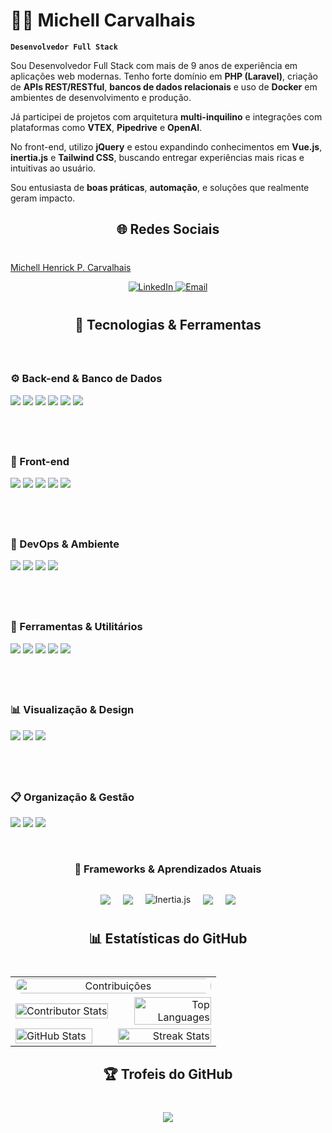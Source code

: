 # 👨‍💻 Michell Carvalhais

**`Desenvolvedor Full Stack`**

Sou Desenvolvedor Full Stack com mais de 9 anos de experiência em aplicações web modernas. Tenho forte domínio em **PHP (Laravel)**, criação de **APIs REST/RESTful**, **bancos de dados relacionais** e uso de **Docker** em ambientes de desenvolvimento e produção.

Já participei de projetos com arquitetura **multi-inquilino** e integrações com plataformas como **VTEX**, **Pipedrive** e **OpenAI**.

No front-end, utilizo **jQuery** e estou expandindo conhecimentos em **Vue.js**, **inertia.js** e **Tailwind CSS**, buscando entregar experiências mais ricas e intuitivas ao usuário.

Sou entusiasta de **boas práticas**, **automação**, e soluções que realmente geram impacto.

<h2 align="center" style="margin-bottom: 40px;">🌐 Redes Sociais</h2>

<div class="badge-base LI-profile-badge" data-locale="pt_BR" data-size="medium" data-theme="dark" data-type="VERTICAL" data-vanity="michell-carvalhais" data-version="v1"><a class="badge-base__link LI-simple-link" href="https://br.linkedin.com/in/michell-carvalhais?trk=profile-badge">Michell Henrick P. Carvalhais</a></div>
              

<p align="center" style="margin-bottom: 40px;">
  <a href="https://www.linkedin.com/in/michell-henrick-p-carvalhais-a3ba92231" target="_blank">
    <img src="https://img.shields.io/badge/LinkedIn-0077B5?style=for-the-badge&logo=linkedin&logoColor=white" alt="LinkedIn"/>
  </a>
  <a href="mailto:michell.rv@gmail.com">
    <img src="https://img.shields.io/badge/Email-D14836?style=for-the-badge&logo=gmail&logoColor=white" alt="Email"/>
  </a>
</p>


<h2 align="center" style="margin-bottom: 40px;">🧠 Tecnologias & Ferramentas</h2>

<div style="display: flex; justify-content: space-between; align-items: flex-start; gap: 40px; flex-wrap: wrap; margin-bottom: 40px;">

  <div style="flex: 1; min-width: 250px;">
    <h3>⚙️ Back-end & Banco de Dados</h3> 
    <p> 
      <img src="https://img.shields.io/badge/PHP-777BB4?style=for-the-badge&logo=php&logoColor=white"/> 
      <img src="https://img.shields.io/badge/Laravel-FF2D20?style=for-the-badge&logo=laravel&logoColor=white"/> 
      <img src="https://img.shields.io/badge/MySQL-4479A1?style=for-the-badge&logo=mysql&logoColor=white"/> 
      <img src="https://img.shields.io/badge/Firebird-E8482F?style=for-the-badge&logo=firebird&logoColor=white"/> 
      <img src="https://img.shields.io/badge/SQL%20Server-CC2927?style=for-the-badge&logo=microsoftsqlserver&logoColor=white"/> 
      <img src="https://img.shields.io/badge/Redis-DC382D?style=for-the-badge&logo=redis&logoColor=white"/> 
    </p> 
  </div>

  <div style="flex: 1; min-width: 250px;">
    <h3>🎨 Front-end</h3> 
    <p> 
      <img src="https://img.shields.io/badge/HTML5-E34F26?style=for-the-badge&logo=html5&logoColor=white"/> 
      <img src="https://img.shields.io/badge/CSS3-1572B6?style=for-the-badge&logo=css3&logoColor=white"/> 
      <img src="https://img.shields.io/badge/Bootstrap-7952B3?style=for-the-badge&logo=bootstrap&logoColor=white"/> 
      <img src="https://img.shields.io/badge/JavaScript-F7DF1E?style=for-the-badge&logo=javascript&logoColor=black"/> 
      <img src="https://img.shields.io/badge/jQuery-0769AD?style=for-the-badge&logo=jquery&logoColor=white"/> 
    </p> 
  </div>
  
</div>

<div style="display: flex; justify-content: space-between; align-items: flex-start; gap: 40px; flex-wrap: wrap; margin-bottom: 40px;">

  <div style="flex: 1; min-width: 250px;">
    <h3>🐳 DevOps & Ambiente</h3> 
    <p> 
      <img src="https://img.shields.io/badge/Docker-2496ED?style=for-the-badge&logo=docker&logoColor=white"/> 
      <img src="https://img.shields.io/badge/Apache-D22128?style=for-the-badge&logo=apache&logoColor=white"/> 
      <img src="https://img.shields.io/badge/Node.js-339933?style=for-the-badge&logo=nodedotjs&logoColor=white"/> 
      <img src="https://img.shields.io/badge/NPM-CB3837?style=for-the-badge&logo=npm&logoColor=white"/> 
    </p>
  </div>

  <div style="flex: 1; min-width: 250px;">
    <h3>🔧 Ferramentas & Utilitários</h3> 
    <p> 
      <img src="https://img.shields.io/badge/Git-F05032?style=for-the-badge&logo=git&logoColor=white"/> 
      <img src="https://img.shields.io/badge/GitHub-181717?style=for-the-badge&logo=github&logoColor=white"/> 
      <img src="https://img.shields.io/badge/Postman-FF6C37?style=for-the-badge&logo=postman&logoColor=white"/> 
      <img src="https://img.shields.io/badge/Swagger-85EA2D?style=for-the-badge&logo=swagger&logoColor=black"/> 
      <img src="https://img.shields.io/badge/PowerShell-5391FE?style=for-the-badge&logo=powershell&logoColor=white"/> 
    </p>  
  </div>
  
</div>

<div style="display: flex; justify-content: space-between; align-items: flex-start; gap: 40px; flex-wrap: wrap; margin-bottom: 40px;">

  <div style="flex: 1; min-width: 250px;">
    <h3>📊 Visualização & Design</h3> 
    <p> 
      <img src="https://img.shields.io/badge/Figma-F24E1E?style=for-the-badge&logo=figma&logoColor=white"/> 
      <img src="https://img.shields.io/badge/Chart.js-FF6384?style=for-the-badge&logo=chartdotjs&logoColor=white"/> 
      <img src="https://img.shields.io/badge/LaTeX-008080?style=for-the-badge&logo=latex&logoColor=white"/> 
    </p> 
  </div>

  <div style="flex: 1; min-width: 250px;">
    <h3>📋 Organização & Gestão</h3> 
    <p>
      <img src="https://img.shields.io/badge/Slack-4A154B?style=for-the-badge&logo=slack&logoColor=white"/> 
      <img src="https://img.shields.io/badge/Notion-000000?style=for-the-badge&logo=notion&logoColor=white"/> 
      <img src="https://img.shields.io/badge/Trello-0052CC?style=for-the-badge&logo=trello&logoColor=white"/>
    </p>
  </div>
  
</div>

<h3 style="text-align: center; margin-bottom: 30px;">🚧 Frameworks & Aprendizados Atuais</h3>
<div style="display: flex; justify-content: center; align-items: center; gap: 20px; flex-wrap: nowrap; margin-bottom: 40px;">
  <img src="https://img.shields.io/badge/TailwindCSS-06B6D4?style=for-the-badge&logo=tailwindcss&logoColor=white"/> 
  <img src="https://img.shields.io/badge/Vue.js-4FC08D?style=for-the-badge&logo=vue.js&logoColor=white"/> 
  <img src="https://img.shields.io/badge/Inertia.js-1E40AF?style=for-the-badge&logo=inertia.js&logoColor=white" alt="Inertia.js"/>
  <img src="https://img.shields.io/badge/React-20232A?style=for-the-badge&logo=react&logoColor=61DAFB"/> 
  <img src="https://img.shields.io/badge/Next.js-000000?style=for-the-badge&logo=nextdotjs&logoColor=white"/> 
</div>

<h2 align="center" style="margin-bottom: 40px;">📊 Estatísticas do GitHub</h2>

<!-- Tabela com duas colunas para os demais gráficos -->
<table align="center" width="100%">
  <tr>
    <td colspan="2" align="center">
      <a href="https://github.com/ashutosh00710/github-readme-activity-graph" target="_blank" rel="noopener noreferrer">
        <img
          src="https://github-readme-activity-graph.vercel.app/graph?username=MichellHPC&theme=one-dark&custom_title=Contribuições&hide_border=false"
          alt="Contribuições"
          style="width: 100%; height: auto; border-radius: 10px;"
        />
      </a>
    </td>
  </tr>
  <tr>
    <td align="left" width="50%">
      <img 
        src="https://github-contributor-stats.vercel.app/api?username=MichellHPC&limit=4&theme=onedark&combine_all_yearly_contributions=true" 
        alt="Contributor Stats" 
        width="100%"
      />
    </td>
    <td align="right" width="50%">
      <img 
        src="https://github-readme-stats.vercel.app/api/top-langs/?username=MichellHPC&theme=onedark&hide_border=false&include_all_commits=true&count_private=true&layout=compact&custom_title=Linguagens" 
        alt="Top Languages" 
        width="91%"
      />
    </td>
  </tr>
  <tr>
    <td align="left" width="50%">
      <img 
        src="https://github-readme-stats.vercel.app/api?username=MichellHPC&theme=onedark&hide_border=false&include_all_commits=true&count_private=true&locale=pt-br&rank_icon=github" 
        alt="GitHub Stats" 
        width="91%"
      />
    </td>
    <td align="right" width="50%">
      <img 
        src="https://nirzak-streak-stats.vercel.app/?user=MichellHPC&theme=onedark&hide_border=false" 
        alt="Streak Stats" 
        width="100%"
      />
    </td>
  </tr>
</table>


<h2 align="center" style="margin-bottom: 40px;">🏆 Trofeis do GitHub</h2>

<p align="center">
    <img src="https://github-profile-trophy.vercel.app/?username=MichellHPC&theme=onedark&no-frame=false&no-bg=false&margin-w=5&">
</p>
